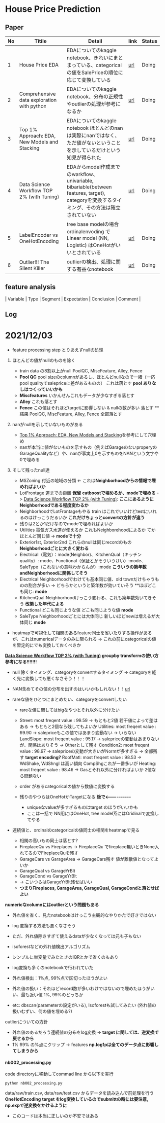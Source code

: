 # House Price Prediction

## Paper
| No | Titile | Detail | link | Status |
| --- | --- | --- | --- | --- |
| 1 | House Price EDA | EDAについてのkaggle notebook、きれいにまとまっている、categoricalの値をSalePriceの順位に応じて変換している | [url](https://www.kaggle.com/dgawlik/house-prices-eda) | Doing |
| 2 | Comprehensive data exploration with python | EDAについてのkaggle notebook、分布の正規性やoutlierの処理が参考になるか | [url](https://www.kaggle.com/pmarcelino/comprehensive-data-exploration-with-python) | Doing |
| 3 | Top 1% Approach: EDA, New Models and Stacking | EDAについてのkaggle notebook ほとんどのnanは実際にnanではなく、ただ値がないということを示しているだけという知見が得られた | [url](https://www.kaggle.com/datafan07/top-1-approach-eda-new-models-and-stacking) | Doing |
| 4 | Data Science Workflow TOP 2% (with Tuning) | EDAからmodel作成までのwarkflow、univariable, bibariable(between features, target), categoryを変換するタイミング、その方法は確立されていない | [url](https://www.kaggle.com/angqx95/data-science-workflow-top-2-with-tuning) | Doing |
| 5 | LabelEncoder vs OneHotEncoding | tree base modelの場合ordinalenvoding で Linear model (NN, Logistic) はOneHotがいいとされている | [url](https://www.kaggle.com/general/166699) | Doing |
| 6 | Outlier!!! The Silent Killer | outlierの検出、処理に関する有益なnotebook | [url](https://www.kaggle.com/nareshbhat/outlier-the-silent-killer) | Doing |


## feature analysis
| Variable | Type | Segment | Expectation | Conclusion | Comment |



## Log
# 2021/12/03
* feature processing step
とりあえずnullの処理
1. ほとんどの値がnullのものを除く
    * train data の8割以上がnull PoolQC, MiscFeature, Alley, Fence
    * **Pool QC** pool sizeのcolumnがあるし、ほとんどnullなので一緒（一応pool qualityでsalepriceに差があるものの） これは落とす **pool ありなしはつくっていいかも**
    * **Miscfeatures** いかんせんこれもデータが少なすぎる落とす
    * **Alley** これも落とす
    * **Fence** この値はそれほどtargetに影響しない & nullの数が多い 落とす
    **結果 PoolQC, MiscFeature, Alley, Fence 全部落とす

2. nanがnullを示していないものがある
    * [Top 1% Approach: EDA, New Models and Stacking](https://www.kaggle.com/datafan07/top-1-approach-eda-new-models-and-stacking)を参考にして穴埋め
    * nanが本当に値がないものを示すもの（例えばGarageのないproperyのGarageQualityなど）や、nanが事実上0を示すものをNANという文字や0で埋める

3. そして残ったnull達
    * MSZoning 付近の地域の分類 <- これは**Neighborhoodからの情報で埋めればよいか**
    * LotFrontage 道までの距離 **保留** **catboostで埋めるか、modeで埋める** -> [Data Science Workflow TOP 2% (with Tuning)](https://www.kaggle.com/angqx95/data-science-workflow-top-2-with-tuning): **ここにあるようにNeighborhoodである程度変わるか**
    * NeighborhoodでLotFrontageもやる train はこれでいいけどtestにいれるのはけっこうだるいか **これだけちょっとconvertの方針が違う**
    * 残りは2とか1だけなのでmodeで埋めればよいか
    * Utilities 電気ガス水道が使えるか これもNeighborehoodによるか てかほとんど同じ値 -> **modeで十分**
    * Exterior1st, Exterior2nd これらのnullは同じrecordのもの **Neighborhoodごとに大きく変わる**
    * Electrical（電気）：mode(Neighbor)、KitchenQual（キッチンquality）: mode、Functional（保証とかそういうけい）:mode、SaleType（これないの意味わからんが）:mode **こういうの築年数andNeighborhoodに関係してそう**
    * Electrical Neighborhoodでわけても基本同じ値、old townだけちゃうものの割合が多い -> どちらかというと築年数が効いていそう **ほぼどこも同じ: **mode**
    * KitchenQual  Neighborhoodけっこう変わる、これも築年数効いてきそう **改築した年代による**
    * Functional どこも同じような値 どこも同じような値 **mode**
    * SaleType Neighborhoodごとには大体同じ 新しいほどnewは増えるが大体同じ **mode**
    

* heatmapで可視化して相関のあるfeature同士を省いたりする操作があるが、これはnumericalデータのみに限られる -> これの前にcategoricalの値を暫定的にでも変換しておくべきか

**[Data Science Workflow TOP 2% (with Tuning)](https://www.kaggle.com/angqx95/data-science-workflow-top-2-with-tuning) groupby transformの使い方 参考になる!!!!!!!**

* null 除くタイミング、categoryをconvertするタイミング -> categoryを軽く先に変換しても悪くなさそう！！！
* NAN含めてその値の分布を出すのはいいかもしれない！！[url](https://www.kaggle.com/dgawlik/house-prices-eda)

* rareな値をひとつにまとめたい、categoryをconvertしたい
    * rareな値に関してはbigなやつとそれ以外に分けたい
    * Street: most freqent value : 99.59 -> もともと2値 若干値によって差はある -> もともと2個なら残してもよいか
      Utilities: most freqent value : 99.90 -> salepriceもこの値ではあまり変動ない -> いらない
      LandSlope: most freqent value : 95.17 -> salepriceの変動はあまりないが、関係はありそう -> Otherとして残す
      Condition2: most freqent value : 98.97 -> salepriceの変動が大きいがNormが多すぎる -> 全部残す **target encoding?**
      RoofMatl: most freqent value : 98.53 -> WdShake, WdShngl は高い傾向 CompShgこれが一番多いが
      Heating: most freqent value : 98.46 -> Gasとそれ以外に分ければよいか 2値なら問題ない
    * order があるcategoricalの値から数値に変換する
    
    * 残りのやつらはOneHotかTargetになる **後で<----------**
        * uniqueなvalueが多すぎるものはtarget のほうがいいかも
        * ここは一括で NN用にはOneHot, tree model系にはOridinalで変換してやる

* 連続値と、ordinalのcategoricalの値同士の相関をheatmapで見る
    * 相関の高いもの同士は落とす?
    * FireplaceQu vs Fireplaces -> FireplaceQu でfireplace無いときNone入れてるのでFireplaceQuを残す
    * GarageCars vs GarageArea -> GarageCars残す 値が離散値となってよいか
    * GarageQual vs GarageYrBlt
    * GarageCond vs GarageYrBlt
    * -> こいつらはGarageYrBlt残せばいい
    * __つまりFireplaces, GarageArea, GarageQual, GarageCondと落とせばよい__
    
**numericなcolumnにはoutlierという問題もある**
* 外れ値を省く、見たnotebookはけっこう主観的なやりかたで好きではない
* log 変換する方法も悪くなさそう
* ただ、外れ値除きすぎて使えるdataが少なくなっては元も子もない
* isoforestなどの外れ値検出アルゴリズム
* シンプルに単変量でみたときのIQRとかで省くのもあり

* log変換も多くのnotebookで行われていた
* 外れ値検出：1%点, 99%点で区切ったほうがよい
* 外れ値の扱い：それほどrecord数が多いわけではないので埋めたほうがいい、最も近い値 1%, 99%のどっちか
* etc: dbscan(parameterの設定がいる), Isoforestも試してみたい (外れ値の扱いむずい、何の値を埋める?)

outlierについての方針
* 外れ値のあるだろう連続値の分布をlog変換 -> __target に関しては、逆変換で戻せるから__
* 1% 99% の%点にクリップ -> features __np.log1pは全てのデータ点に影響してしまうから__

#### nb002_processing.py
code directoryに移動してcommad line から以下を実行
```
python nb002_processing.py
```
data/raw/train.csv, data/raw/test.csv からデータを読み込んで前処理を行う
**OneHotEncoding**
**target をlog変換しているのでsubmittの時には要注意, np.expで逆変換をかけるように**
* このコードは本当に正しいのか不安ではある


    
